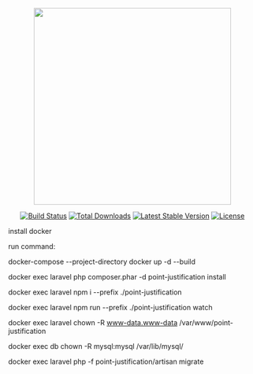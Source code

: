 <p align="center"><a href="https://laravel.com" target="_blank"><img src="https://raw.githubusercontent.com/laravel/art/master/logo-lockup/5%20SVG/2%20CMYK/1%20Full%20Color/laravel-logolockup-cmyk-red.svg" width="400"></a></p>

<p align="center">
<a href="https://travis-ci.org/laravel/framework"><img src="https://travis-ci.org/laravel/framework.svg" alt="Build Status"></a>
<a href="https://packagist.org/packages/laravel/framework"><img src="https://img.shields.io/packagist/dt/laravel/framework" alt="Total Downloads"></a>
<a href="https://packagist.org/packages/laravel/framework"><img src="https://img.shields.io/packagist/v/laravel/framework" alt="Latest Stable Version"></a>
<a href="https://packagist.org/packages/laravel/framework"><img src="https://img.shields.io/packagist/l/laravel/framework" alt="License"></a>
</p>

install docker

run command:

docker-compose --project-directory docker up -d --build

docker exec laravel php composer.phar -d point-justification install

docker exec laravel npm i --prefix ./point-justification

docker exec laravel npm run --prefix ./point-justification watch

docker exec laravel chown -R www-data.www-data /var/www/point-justification

docker exec db chown -R mysql:mysql /var/lib/mysql/

docker exec laravel php -f point-justification/artisan migrate
